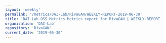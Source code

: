 ```yaml
---
layout: 'weekly'
permalink: '/metrics/DAI-Lab/RivaGAN/WEEKLY-REPORT-2019-06-30'
title: 'DAI Lab OSS Metrics Metrics report for RivaGAN | WEEKLY-REPORT-2019-06-30'
organization: 'DAI-Lab'
repository: 'RivaGAN'
current_date: '2019-06-30'
---
```

